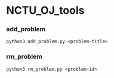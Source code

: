 # NCTU_OJ_tools

### add_problem
```
python3 add_problem.py <problem-title>
```

### rm_problem
```
python3 rm_problem.py <problem-id>
```
